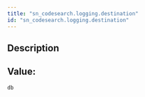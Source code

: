 ```yaml
---
title: "sn_codesearch.logging.destination"
id: "sn_codesearch.logging.destination"
---
```

## Description



## Value: 
```
db
```